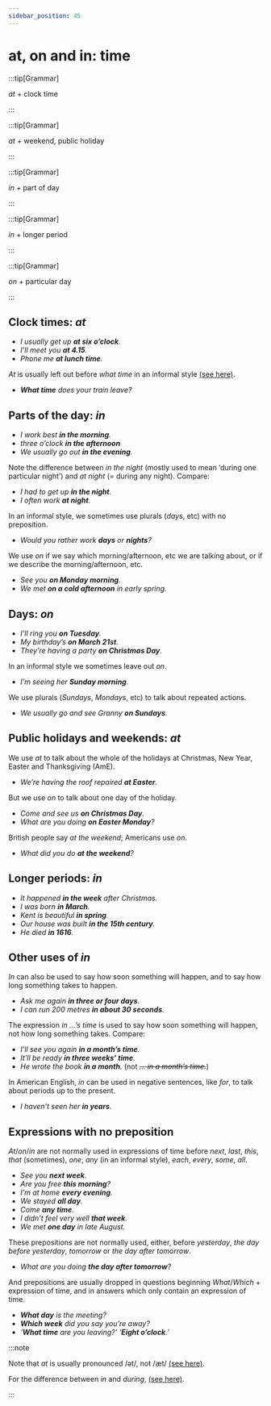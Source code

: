 ```yaml
---
sidebar_position: 45
---
```


# at, on and in: time

:::tip[Grammar]

*at* + clock time

:::

:::tip[Grammar]

*at* + weekend, public holiday

:::

:::tip[Grammar]

*in* + part of day

:::

:::tip[Grammar]

*in* + longer period

:::

:::tip[Grammar]

*on* + particular day

:::

## Clock times: *at*

- *I usually get up **at six o’clock**.*
- *I’ll meet you **at 4.15**.*
- *Phone me **at lunch time**.*

*At* is usually left out before *what time* in an informal style [(see here)](./at-on-and-in-time#expressions-with-no-preposition).

- ***What time** does your train leave?*

## Parts of the day: *in*

- *I work best **in the morning**.*
- *three o’clock **in the afternoon***
- *We usually go out **in the evening**.*

Note the difference between *in the night* (mostly used to mean ‘during one particular night’) and *at night* (= during any night). Compare:

- *I had to get up **in the night**.*
- *I often work **at night**.*

In an informal style, we sometimes use plurals (*days*, etc) with no preposition.

- *Would you rather work **days** or **nights**?*

We use *on* if we say which morning/afternoon, etc we are talking about, or if we describe the morning/afternoon, etc.

- *See you **on Monday morning**.*
- *We met **on a cold afternoon** in early spring.*

## Days: *on*

- *I’ll ring you **on Tuesday**.*
- *My birthday’s **on March 21st**.*
- *They’re having a party **on Christmas Day**.*

In an informal style we sometimes leave out *on*.

- *I’m seeing her **Sunday morning**.*

We use plurals (*Sundays*, *Mondays*, etc) to talk about repeated actions.

- *We usually go and see Granny **on Sundays**.*

## Public holidays and weekends: *at*

We use *at* to talk about the whole of the holidays at Christmas, New Year, Easter and Thanksgiving (AmE).

- *We’re having the roof repaired **at Easter**.*

But we use *on* to talk about one day of the holiday.

- *Come and see us **on Christmas Day**.*
- *What are you doing **on Easter Monday**?*

British people say *at the weekend*; Americans use *on*.

- *What did you do **at the weekend**?*

## Longer periods: *in*

- *It happened **in the week** after Christmas.*
- *I was born **in March**.*
- *Kent is beautiful **in spring**.*
- *Our house was built **in the 15th century**.*
- *He died **in 1616**.*

## Other uses of *in*

*In* can also be used to say how soon something will happen, and to say how long something takes to happen.

- *Ask me again **in three or four days**.*
- *I can run 200 metres **in about 30 seconds**.*

The expression *in …’s time* is used to say how soon something will happen, not how long something takes. Compare:

- *I’ll see you again **in a month’s time**.*
- *It’ll be ready **in three weeks’ time**.*
- *He wrote the book **in a month**.* (not *~~… in a month’s time.~~*)

In American English, *in* can be used in negative sentences, like *for*, to talk about periods up to the present.

- *I haven’t seen her **in years**.*

## Expressions with no preposition

*At*/*on*/*in* are not normally used in expressions of time before *next*, *last*, *this*, *that* (sometimes), *one*, *any* (in an informal style), *each*, *every*, *some*, *all*.

- *See you **next week**.*
- *Are you free **this morning**?*
- *I’m at home **every evening**.*
- *We stayed **all day**.*
- *Come **any time**.*
- *I didn’t feel very well **that week**.*
- *We met **one day** in late August.*

These prepositions are not normally used, either, before *yesterday*, *the day before yesterday*, *tomorrow* or *the day after tomorrow*.

- *What are you doing **the day after tomorrow**?*

And prepositions are usually dropped in questions beginning *What*/*Which* + expression of time, and in answers which only contain an expression of time.

- ***What day** is the meeting?*
- ***Which week** did you say you’re away?*
- *‘**What time** are you leaving?’ ‘**Eight o’clock**.’*

:::note

Note that *at* is usually pronounced /ət/, not /æt/ [(see here)](./../../grammar/speech-and-spoken-exchanges/pronunciation-weak-and-strong-forms).

For the difference between *in* and *during*, [(see here)](./during-and-in).

:::
